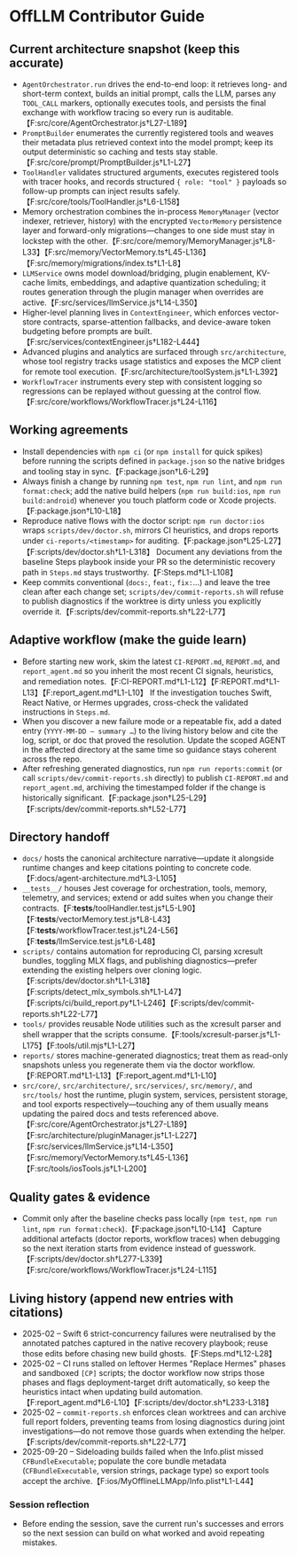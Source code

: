# OffLLM Contributor Guide

## Current architecture snapshot (keep this accurate)
- `AgentOrchestrator.run` drives the end-to-end loop: it retrieves long- and short-term context, builds an initial prompt, calls the LLM, parses any `TOOL_CALL` markers, optionally executes tools, and persists the final exchange with workflow tracing so every run is auditable.【F:src/core/AgentOrchestrator.js†L27-L189】
- `PromptBuilder` enumerates the currently registered tools and weaves their metadata plus retrieved context into the model prompt; keep its output deterministic so caching and tests stay stable.【F:src/core/prompt/PromptBuilder.js†L1-L27】
- `ToolHandler` validates structured arguments, executes registered tools with tracer hooks, and records structured `{ role: "tool" }` payloads so follow-up prompts can inject results safely.【F:src/core/tools/ToolHandler.js†L6-L158】
- Memory orchestration combines the in-process `MemoryManager` (vector indexer, retriever, history) with the encrypted `VectorMemory` persistence layer and forward-only migrations—changes to one side must stay in lockstep with the other.【F:src/core/memory/MemoryManager.js†L8-L33】【F:src/memory/VectorMemory.ts†L45-L136】【F:src/memory/migrations/index.ts†L1-L8】
- `LLMService` owns model download/bridging, plugin enablement, KV-cache limits, embeddings, and adaptive quantization scheduling; it routes generation through the plugin manager when overrides are active.【F:src/services/llmService.js†L14-L350】
- Higher-level planning lives in `ContextEngineer`, which enforces vector-store contracts, sparse-attention fallbacks, and device-aware token budgeting before prompts are built.【F:src/services/contextEngineer.js†L182-L444】
- Advanced plugins and analytics are surfaced through `src/architecture`, whose tool registry tracks usage statistics and exposes the MCP client for remote tool execution.【F:src/architecture/toolSystem.js†L1-L392】
- `WorkflowTracer` instruments every step with consistent logging so regressions can be replayed without guessing at the control flow.【F:src/core/workflows/WorkflowTracer.js†L24-L116】

## Working agreements
- Install dependencies with `npm ci` (or `npm install` for quick spikes) before running the scripts defined in `package.json` so the native bridges and tooling stay in sync.【F:package.json†L6-L29】
- Always finish a change by running `npm test`, `npm run lint`, and `npm run format:check`; add the native build helpers (`npm run build:ios`, `npm run build:android`) whenever you touch platform code or Xcode projects.【F:package.json†L10-L18】
- Reproduce native flows with the doctor script: `npm run doctor:ios` wraps `scripts/dev/doctor.sh`, mirrors CI heuristics, and drops reports under `ci-reports/<timestamp>` for auditing.【F:package.json†L25-L27】【F:scripts/dev/doctor.sh†L1-L318】 Document any deviations from the baseline Steps playbook inside your PR so the deterministic recovery path in `Steps.md` stays trustworthy.【F:Steps.md†L1-L108】
- Keep commits conventional (`docs:`, `feat:`, `fix:`…) and leave the tree clean after each change set; `scripts/dev/commit-reports.sh` will refuse to publish diagnostics if the worktree is dirty unless you explicitly override it.【F:scripts/dev/commit-reports.sh†L22-L77】

## Adaptive workflow (make the guide learn)
- Before starting new work, skim the latest `CI-REPORT.md`, `REPORT.md`, and `report_agent.md` so you inherit the most recent CI signals, heuristics, and remediation notes.【F:CI-REPORT.md†L1-L12】【F:REPORT.md†L1-L13】【F:report_agent.md†L1-L10】 If the investigation touches Swift, React Native, or Hermes upgrades, cross-check the validated instructions in `Steps.md`.
- When you discover a new failure mode or a repeatable fix, add a dated entry (`YYYY-MM-DD – summary …`) to the living history below and cite the log, script, or doc that proved the resolution. Update the scoped AGENT in the affected directory at the same time so guidance stays coherent across the repo.
- After refreshing generated diagnostics, run `npm run reports:commit` (or call `scripts/dev/commit-reports.sh` directly) to publish `CI-REPORT.md` and `report_agent.md`, archiving the timestamped folder if the change is historically significant.【F:package.json†L25-L29】【F:scripts/dev/commit-reports.sh†L52-L77】

## Directory handoff
- `docs/` hosts the canonical architecture narrative—update it alongside runtime changes and keep citations pointing to concrete code.【F:docs/agent-architecture.md†L3-L105】
- `__tests__/` houses Jest coverage for orchestration, tools, memory, telemetry, and services; extend or add suites when you change their contracts.【F:__tests__/toolHandler.test.js†L5-L90】【F:__tests__/vectorMemory.test.js†L8-L43】【F:__tests__/workflowTracer.test.js†L24-L56】【F:__tests__/llmService.test.js†L6-L48】
- `scripts/` contains automation for reproducing CI, parsing xcresult bundles, toggling MLX flags, and publishing diagnostics—prefer extending the existing helpers over cloning logic.【F:scripts/dev/doctor.sh†L1-L318】【F:scripts/detect_mlx_symbols.sh†L1-L47】【F:scripts/ci/build_report.py†L1-L246】【F:scripts/dev/commit-reports.sh†L22-L77】
- `tools/` provides reusable Node utilities such as the xcresult parser and shell wrapper that the scripts consume.【F:tools/xcresult-parser.js†L1-L175】【F:tools/util.mjs†L1-L27】
- `reports/` stores machine-generated diagnostics; treat them as read-only snapshots unless you regenerate them via the doctor workflow.【F:REPORT.md†L1-L13】【F:report_agent.md†L1-L10】
- `src/core/`, `src/architecture/`, `src/services/`, `src/memory/`, and `src/tools/` host the runtime, plugin system, services, persistent storage, and tool exports respectively—touching any of them usually means updating the paired docs and tests referenced above.【F:src/core/AgentOrchestrator.js†L27-L189】【F:src/architecture/pluginManager.js†L1-L227】【F:src/services/llmService.js†L14-L350】【F:src/memory/VectorMemory.ts†L45-L136】【F:src/tools/iosTools.js†L1-L200】

## Quality gates & evidence
- Commit only after the baseline checks pass locally (`npm test`, `npm run lint`, `npm run format:check`).【F:package.json†L10-L14】 Capture additional artefacts (doctor reports, workflow traces) when debugging so the next iteration starts from evidence instead of guesswork.【F:scripts/dev/doctor.sh†L277-L339】【F:src/core/workflows/WorkflowTracer.js†L24-L115】

## Living history (append new entries with citations)
- 2025-02 – Swift 6 strict-concurrency failures were neutralised by the annotated patches captured in the native recovery playbook; reuse those edits before chasing new build ghosts.【F:Steps.md†L12-L28】
- 2025-02 – CI runs stalled on leftover Hermes "Replace Hermes" phases and sandboxed `[CP]` scripts; the doctor workflow now strips those phases and flags deployment-target drift automatically, so keep the heuristics intact when updating build automation.【F:report_agent.md†L6-L10】【F:scripts/dev/doctor.sh†L233-L318】
- 2025-02 – `commit-reports.sh` enforces clean worktrees and can archive full report folders, preventing teams from losing diagnostics during joint investigations—do not remove those guards when extending the helper.【F:scripts/dev/commit-reports.sh†L22-L77】
- 2025-09-20 – Sideloading builds failed when the Info.plist missed `CFBundleExecutable`; populate the core bundle metadata (`CFBundleExecutable`, version strings, package type) so export tools accept the archive.【F:ios/MyOfflineLLMApp/Info.plist†L1-L44】

### Session reflection
- Before ending the session, save the current run's successes and errors so the next session can build on what worked and avoid repeating mistakes.
